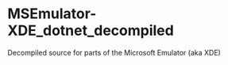 # MSEmulator-XDE_dotnet_decompiled
 Decompiled source for parts of the Microsoft Emulator (aka XDE) 
